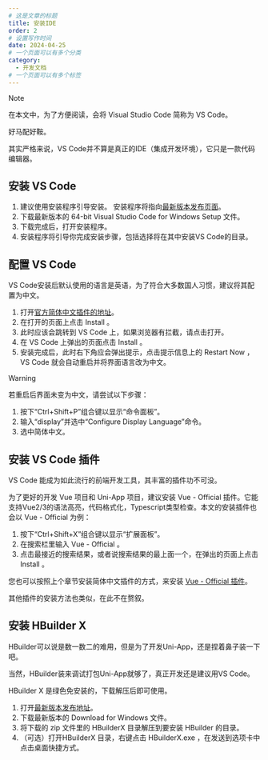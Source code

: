```yaml
---
# 这是文章的标题
title: 安装IDE
order: 2
# 设置写作时间
date: 2024-04-25
# 一个页面可以有多个分类
category:
  - 开发文档
# 一个页面可以有多个标签
---
```

> [!note]
> 在本文中，为了方便阅读，会将 Visual Studio Code 简称为 VS Code。

好马配好鞍。

其实严格来说，VS Code并不算是真正的IDE（集成开发环境），它只是一款代码编辑器。

## 安装 VS Code

1. 建议使用安装程序引导安装。 安装程序将指向[最新版本发布页面](https://code.visualstudio.com/)。
2. 下载最新版本的 64-bit Visual Studio Code for Windows Setup 文件。
3. 下载完成后，打开安装程序。
4. 安装程序将引导你完成安装步骤，包括选择将在其中安装VS Code的目录。

## 配置 VS Code

VS Code安装后默认使用的语言是英语，为了符合大多数国人习惯，建议将其配置为中文。

1. 打开[官方简体中文插件的地址](https://marketplace.visualstudio.com/items?itemName=MS-CEINTL.vscode-language-pack-zh-hans)。
2. 在打开的页面上点击 Install 。
3. 此时应该会跳转到 VS Code 上，如果浏览器有拦截，请点击打开。
4. 在 VS Code 上弹出的页面点击 Install 。
5. 安装完成后，此时右下角应会弹出提示，点击提示信息上的 Restart Now ， VS Code 就会自动重启并将界面语言改为中文。

> [!warning]
> 若重启后界面未变为中文，请尝试以下步骤：

1. 按下“Ctrl+Shift+P”组合键以显示“命令面板”。
2. 输入“display”并选中“Configure Display Language”命令。
3. 选中简体中文。

## 安装 VS Code 插件 

VS Code 能成为如此流行的前端开发工具，其丰富的插件功不可没。

为了更好的开发 Vue 项目和 Uni-App 项目，建议安装 Vue - Official 插件。它能支持Vue2/3的语法高亮，代码格式化，Typescript类型检查。本文的安装插件也会以 Vue - Official 为例：

1. 按下“Ctrl+Shift+X”组合键以显示“扩展面板”。
2. 在搜索栏里输入 Vue - Official 。
3. 点击最接近的搜索结果，或者说搜索结果的最上面一个，在弹出的页面上点击 Install 。

您也可以按照上个章节安装简体中文插件的方式，来安装 [Vue - Official 插件](https://marketplace.visualstudio.com/items?itemName=Vue.volar)。

其他插件的安装方法也类似，在此不在赘叙。

## 安装 HBuilder X

HBuilder可以说是数一数二的难用，但是为了开发Uni-App，还是捏着鼻子装一下吧。

当然，HBuilder装来调试打包Uni-App就够了，真正开发还是建议用VS Code。

HBuilder X 是绿色免安装的，下载解压后即可使用。

1. 打开[最新版本发布地址](https://dcloud.io/hbuilderx.html)。
2. 下载最新版本的 Download for Windows 文件。
3. 将下载的 zip 文件里的 HBuilderX 目录解压到要安装 HBuilder 的目录。
4. （可选）打开HBuilderX 目录，右键点击 HBuilderX.exe ，在发送到选项卡中点击桌面快捷方式。

